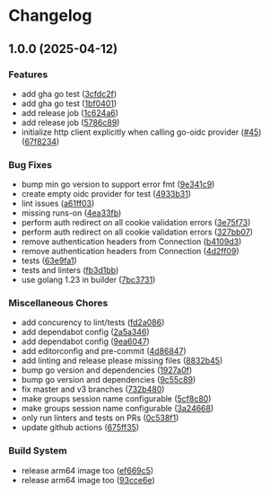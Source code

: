 # Changelog

## 1.0.0 (2025-04-12)


### Features

* add gha go test ([3cfdc2f](https://github.com/kidager/traefik-forward-auth/commit/3cfdc2fbc039f69ed87712e24d8ef19fdef01bf9))
* add gha go test ([1bf0401](https://github.com/kidager/traefik-forward-auth/commit/1bf04012d49e50954c4159fb135ce57975ee9eb3))
* add release job ([1c624a6](https://github.com/kidager/traefik-forward-auth/commit/1c624a63655a00db7ffe610b0e96a0177f91c837))
* add release job ([5786c89](https://github.com/kidager/traefik-forward-auth/commit/5786c896f04ddcdb1aee67460cbe87e2493bd8ce))
* initialize http client explicitly when calling go-oidc provider ([#45](https://github.com/kidager/traefik-forward-auth/issues/45)) ([67f8234](https://github.com/kidager/traefik-forward-auth/commit/67f8234f284d15b26eb2bc8d3aa5a064d47c7d19))


### Bug Fixes

* bump min go version to support error fmt ([9e341c9](https://github.com/kidager/traefik-forward-auth/commit/9e341c91fe79edc84008bbbb02ecca88b509e714))
* create empty oidc provider for test ([4933b31](https://github.com/kidager/traefik-forward-auth/commit/4933b314930f70647ad036a261de9cc515f1da32))
* lint issues ([a61ff03](https://github.com/kidager/traefik-forward-auth/commit/a61ff030c89ceba8da09e477620e07fe8c431a4a))
* missing runs-on ([4ea33fb](https://github.com/kidager/traefik-forward-auth/commit/4ea33fbd8e05a9be9e078cbd4ed7b779bb6713e1))
* perform auth redirect on all cookie validation errors ([3e75f73](https://github.com/kidager/traefik-forward-auth/commit/3e75f73a7842fe57b19173e1ab156b5dd2dc30fd))
* perform auth redirect on all cookie validation errors ([327bb07](https://github.com/kidager/traefik-forward-auth/commit/327bb075ff4f627981ad9b167bd932ab87ae92d9))
* remove authentication headers from Connection ([b4109d3](https://github.com/kidager/traefik-forward-auth/commit/b4109d3eeb127c254f28f24e7d5cfce5ecfb1e00))
* remove authentication headers from Connection ([4d2ff09](https://github.com/kidager/traefik-forward-auth/commit/4d2ff096b01123b6ec4edd9b3b177b3decb234cd))
* tests ([63e9fa1](https://github.com/kidager/traefik-forward-auth/commit/63e9fa1da363006f6f4146d64c4cc49eed664a86))
* tests and linters ([fb3d1bb](https://github.com/kidager/traefik-forward-auth/commit/fb3d1bb028eb5846c7c004bf1695b18f4befc193))
* use golang 1.23 in builder ([7bc3731](https://github.com/kidager/traefik-forward-auth/commit/7bc373124b7a86add34079006d8851bcbdca3281))


### Miscellaneous Chores

* add concurency to lint/tests ([fd2a086](https://github.com/kidager/traefik-forward-auth/commit/fd2a08678e07c9b11c67259f9cef5da7a2041a1d))
* add dependabot config ([2a5a346](https://github.com/kidager/traefik-forward-auth/commit/2a5a346d0c284b023515661231159c56adbe079e))
* add dependabot config ([9ea6047](https://github.com/kidager/traefik-forward-auth/commit/9ea604736fbfdcfe743171102e233bdc93d661d9))
* add editorconfig and pre-commit ([4d86847](https://github.com/kidager/traefik-forward-auth/commit/4d868476267171a24b1b55a4857e0f455d9611c4))
* add linting and release please missing files ([8832b45](https://github.com/kidager/traefik-forward-auth/commit/8832b4577c199070d97e8edd9bfe8a5a8e228047))
* bump go version and dependencies ([1927a0f](https://github.com/kidager/traefik-forward-auth/commit/1927a0f8d77a499f8f0b2c6a75e033c1d3d9d846))
* bump go version and dependencies ([9c55c89](https://github.com/kidager/traefik-forward-auth/commit/9c55c8951b772e76d262607b56da699c37fdfdb7))
* fix master and v3 branches ([732b480](https://github.com/kidager/traefik-forward-auth/commit/732b4805a596e920830dccf8b30b6ac8228f3138))
* make groups session name configurable ([5cf8c80](https://github.com/kidager/traefik-forward-auth/commit/5cf8c80b03808debbb979286e1339496e35a6877))
* make groups session name configurable ([3a24668](https://github.com/kidager/traefik-forward-auth/commit/3a2466804c3821c324e203592e98a2304f774a6b))
* only run linters and tests on PRs ([0c538f1](https://github.com/kidager/traefik-forward-auth/commit/0c538f1e727edbc4c984116dcc3657f727f9ce33))
* update github actions ([675ff35](https://github.com/kidager/traefik-forward-auth/commit/675ff35d61993609a40914f15012440add1f6a70))


### Build System

* release arm64 image too ([ef669c5](https://github.com/kidager/traefik-forward-auth/commit/ef669c55776103fa08a99622c371dd65441c2804))
* release arm64 image too ([93cce6e](https://github.com/kidager/traefik-forward-auth/commit/93cce6e22985ba47ba0faf25005019d80b7cc5f2))
